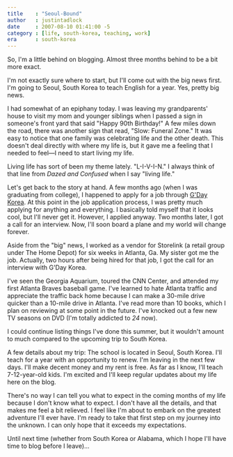 ```yaml
---
title    : "Seoul-Bound"
author   : justintadlock
date     : 2007-08-10 01:41:00 -5
category : [life, south-korea, teaching, work]
era      : south-korea
---
```


So, I'm a little behind on blogging.  Almost three months behind to be a bit more exact.

I'm not exactly sure where to start, but I'll come out with the big news first.  I'm going to Seoul, South Korea to teach English for a year.  Yes, pretty big news.

I had somewhat of an epiphany today.  I was leaving my grandparents' house to visit my mom and younger siblings when I passed a sign in someone's front yard that said "Happy 90th Birthday!"  A few miles down the road, there was another sign that read, "Slow: Funeral Zone."  It was easy to notice that one family was celebrating life and the other death.  This doesn't deal directly with where my life is, but it gave me a feeling that I needed to feel&mdash;I need to start living my life.

Living life has sort of been my theme lately.  "L-I-V-I-N."  I always think of that line from <em> Dazed and Confused</em> when I say "living life."

Let's get back to the story at hand.  A few months ago (when I was graduating from college), I happened to apply for a job through <a href="http://gooddaykorea.com" title="G'Day Korea"> G'Day Korea</a>.  At this point in the job application process, I was pretty much applying for anything and everything.  I basically told myself that it looks cool, but I'll never get it.  However, I applied anyway.  Two months later, I got a call for an interview.  Now, I'll soon board a plane and my world will change forever.

Aside from the "big" news, I worked as a vendor for Storelink (a retail group under The Home Depot) for six weeks in Atlanta, Ga.  My sister got me the job.  Actually, two hours after being hired for that job, I got the call for an interview with G'Day Korea.

I've seen the Georgia Aquarium, toured the CNN Center, and attended my first Atlanta Braves baseball game.  I've learned to hate Atlanta traffic and appreciate the traffic back home because I can make a 30-mile drive quicker than a 10-mile drive in Atlanta.  I've read more than 10 books, which I plan on reviewing at some point in the future.  I've knocked out a few new TV seasons on DVD (I'm totally addicted to <em> 24</em> now).

I could continue listing things I've done this summer, but it wouldn't amount to much compared to the upcoming trip to South Korea.

A few details about my trip:
The school is located in Seoul, South Korea.
I'll teach for a year with an opportunity to renew.
I'm leaving in the next few days.
I'll make decent money and my rent is free.
As far as I know, I'll teach 7-12-year-old kids.
I'm excited and I'll keep regular updates about my life here on the blog.

There's no way I can tell you what to expect in the coming months of my life because I don't know what to expect.  I don't have all the details, and that makes me feel a bit relieved.  I feel like I'm about to embark on the greatest adventure I'll ever have.  I'm ready to take that first step on my journey into the unknown.  I can only hope that it exceeds my expectations.

Until next time (whether from South Korea or Alabama, which I hope I'll have time to blog before I leave)...
